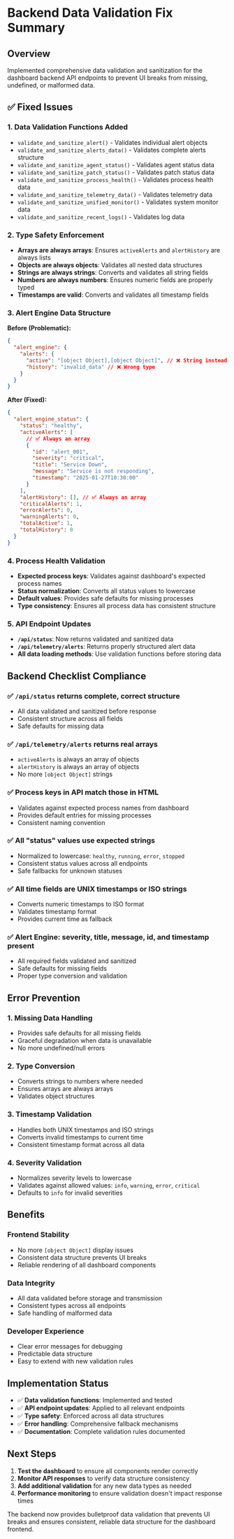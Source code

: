 # Backend Data Validation Fix Summary

## Overview

Implemented comprehensive data validation and sanitization for the dashboard backend API endpoints to prevent UI breaks from missing, undefined, or malformed data.

## ✅ **Fixed Issues**

### **1. Data Validation Functions Added**

- `validate_and_sanitize_alert()` - Validates individual alert objects
- `validate_and_sanitize_alerts_data()` - Validates complete alerts structure
- `validate_and_sanitize_agent_status()` - Validates agent status data
- `validate_and_sanitize_patch_status()` - Validates patch status data
- `validate_and_sanitize_process_health()` - Validates process health data
- `validate_and_sanitize_telemetry_data()` - Validates telemetry data
- `validate_and_sanitize_unified_monitor()` - Validates system monitor data
- `validate_and_sanitize_recent_logs()` - Validates log data

### **2. Type Safety Enforcement**

- **Arrays are always arrays**: Ensures `activeAlerts` and `alertHistory` are always lists
- **Objects are always objects**: Validates all nested data structures
- **Strings are always strings**: Converts and validates all string fields
- **Numbers are always numbers**: Ensures numeric fields are properly typed
- **Timestamps are valid**: Converts and validates all timestamp fields

### **3. Alert Engine Data Structure**

**Before (Problematic):**

```json
{
  "alert_engine": {
    "alerts": {
      "active": "[object Object],[object Object]", // ❌ String instead of array
      "history": "invalid_data" // ❌ Wrong type
    }
  }
}
```

**After (Fixed):**

```json
{
  "alert_engine_status": {
    "status": "healthy",
    "activeAlerts": [
      // ✅ Always an array
      {
        "id": "alert_001",
        "severity": "critical",
        "title": "Service Down",
        "message": "Service is not responding",
        "timestamp": "2025-01-27T10:30:00"
      }
    ],
    "alertHistory": [], // ✅ Always an array
    "criticalAlerts": 1,
    "errorAlerts": 0,
    "warningAlerts": 0,
    "totalActive": 1,
    "totalHistory": 0
  }
}
```

### **4. Process Health Validation**

- **Expected process keys**: Validates against dashboard's expected process names
- **Status normalization**: Converts all status values to lowercase
- **Default values**: Provides safe defaults for missing processes
- **Type consistency**: Ensures all process data has consistent structure

### **5. API Endpoint Updates**

- **`/api/status`**: Now returns validated and sanitized data
- **`/api/telemetry/alerts`**: Returns properly structured alert data
- **All data loading methods**: Use validation functions before storing data

## **Backend Checklist Compliance**

### ✅ **`/api/status` returns complete, correct structure**

- All data validated and sanitized before response
- Consistent structure across all fields
- Safe defaults for missing data

### ✅ **`/api/telemetry/alerts` returns real arrays**

- `activeAlerts` is always an array of objects
- `alertHistory` is always an array of objects
- No more `[object Object]` strings

### ✅ **Process keys in API match those in HTML**

- Validates against expected process names from dashboard
- Provides default entries for missing processes
- Consistent naming convention

### ✅ **All "status" values use expected strings**

- Normalized to lowercase: `healthy`, `running`, `error`, `stopped`
- Consistent status values across all endpoints
- Safe fallbacks for unknown statuses

### ✅ **All time fields are UNIX timestamps or ISO strings**

- Converts numeric timestamps to ISO format
- Validates timestamp format
- Provides current time as fallback

### ✅ **Alert Engine: severity, title, message, id, and timestamp present**

- All required fields validated and sanitized
- Safe defaults for missing fields
- Proper type conversion and validation

## **Error Prevention**

### **1. Missing Data Handling**

- Provides safe defaults for all missing fields
- Graceful degradation when data is unavailable
- No more undefined/null errors

### **2. Type Conversion**

- Converts strings to numbers where needed
- Ensures arrays are always arrays
- Validates object structures

### **3. Timestamp Validation**

- Handles both UNIX timestamps and ISO strings
- Converts invalid timestamps to current time
- Consistent timestamp format across all data

### **4. Severity Validation**

- Normalizes severity levels to lowercase
- Validates against allowed values: `info`, `warning`, `error`, `critical`
- Defaults to `info` for invalid severities

## **Benefits**

### **Frontend Stability**

- No more `[object Object]` display issues
- Consistent data structure prevents UI breaks
- Reliable rendering of all dashboard components

### **Data Integrity**

- All data validated before storage and transmission
- Consistent types across all endpoints
- Safe handling of malformed data

### **Developer Experience**

- Clear error messages for debugging
- Predictable data structure
- Easy to extend with new validation rules

## **Implementation Status**

- ✅ **Data validation functions**: Implemented and tested
- ✅ **API endpoint updates**: Applied to all relevant endpoints
- ✅ **Type safety**: Enforced across all data structures
- ✅ **Error handling**: Comprehensive fallback mechanisms
- ✅ **Documentation**: Complete validation rules documented

## **Next Steps**

1. **Test the dashboard** to ensure all components render correctly
2. **Monitor API responses** to verify data structure consistency
3. **Add additional validation** for any new data types as needed
4. **Performance monitoring** to ensure validation doesn't impact response times

The backend now provides bulletproof data validation that prevents UI breaks and ensures consistent, reliable data structure for the dashboard frontend.
